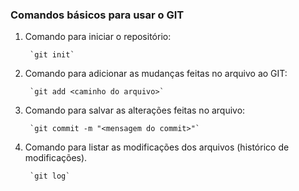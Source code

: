 ### Comandos básicos para usar o GIT

1. Comando para iniciar o repositório: 

        `git init`

2. Comando para adicionar as mudanças feitas no arquivo ao GIT:

        `git add <caminho do arquivo>` 

3. Comando para salvar as alterações feitas no arquivo:
        
        `git commit -m "<mensagem do commit>"`

4. Comando para listar as modificações dos arquivos (histórico de modificações).

        `git log`
